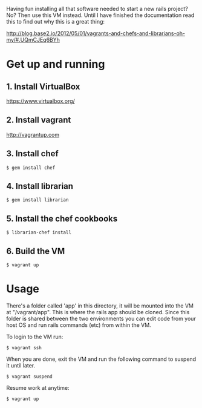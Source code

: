Having fun installing all that software needed to start a new rails project? No? Then use this VM instead. Until I have finished the documentation read this to find out why this is a great thing: 

http://blog.base2.io/2012/05/01/vagrants-and-chefs-and-librarians-oh-my/#.UQmCJEq6BYh

# Get up and running

## 1. Install VirtualBox
https://www.virtualbox.org/

## 2. Install vagrant
http://vagrantup.com

## 3. Install chef
``
  $ gem install chef
``

## 4. Install librarian
``
  $ gem install librarian
``

## 5. Install the chef cookbooks
``
  $ librarian-chef install
``

## 6. Build the VM
``
  $ vagrant up
``

# Usage

There's a folder called 'app' in this directory, it will be mounted into the VM at "/vagrant/app". This is where the rails app should be cloned. Since this folder is shared between the two environments you can edit code from your host OS and run rails commands (etc) from within the VM.

To login to the VM run:

``
  $ vagrant ssh
``

When you are done, exit the VM and run the following command to suspend it until later.

``
  $ vagrant suspend
``

Resume work at anytime:

``
  $ vagrant up
``
